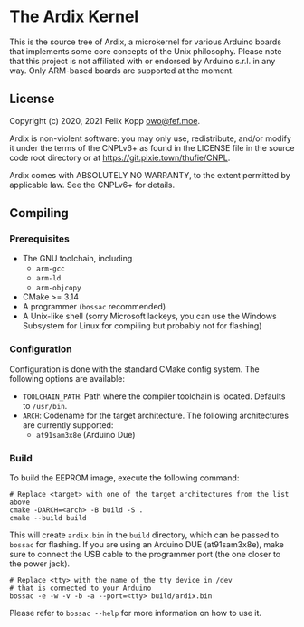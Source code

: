 # The Ardix Kernel

This is the source tree of Ardix, a microkernel for various Arduino boards that implements some core
concepts of the Unix philosophy.  Please note that this project is not affiliated with or endorsed
by Arduino s.r.l. in any way.  Only ARM-based boards are supported at the moment.

## License

Copyright (c) 2020, 2021 Felix Kopp <owo@fef.moe>.

Ardix is non-violent software: you may only use, redistribute,
and/or modify it under the terms of the CNPLv6+ as found in
the LICENSE file in the source code root directory or at
<https://git.pixie.town/thufie/CNPL>.

Ardix comes with ABSOLUTELY NO WARRANTY, to the extent
permitted by applicable law.  See the CNPLv6+ for details.

## Compiling

### Prerequisites

- The GNU toolchain, including
    * `arm-gcc`
    * `arm-ld`
    * `arm-objcopy`
- CMake >= 3.14
- A programmer (`bossac` recommended)
- A Unix-like shell (sorry Microsoft lackeys, you can use the Windows Subsystem for Linux for
  compiling but probably not for flashing)

### Configuration

Configuration is done with the standard CMake config system.
The following options are available:

- `TOOLCHAIN_PATH`: Path where the compiler toolchain is located.
  Defaults to `/usr/bin`.
- `ARCH`: Codename for the target architecture.
  The following architectures are currently supported:
    * `at91sam3x8e` (Arduino Due)

### Build

To build the EEPROM image, execute the following command:

```shell
# Replace <target> with one of the target architectures from the list above
cmake -DARCH=<arch> -B build -S .
cmake --build build
```

This will create `ardix.bin` in the `build` directory, which can be passed to `bossac` for flashing.
If you are using an Arduino DUE (at91sam3x8e), make sure to connect the USB cable to the programmer
port (the one closer to the power jack).

```shell
# Replace <tty> with the name of the tty device in /dev
# that is connected to your Arduino
bossac -e -w -v -b -a --port=<tty> build/ardix.bin
```

Please refer to `bossac --help` for more information on how to use it.

